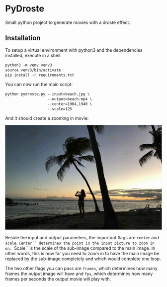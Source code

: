 # PyDroste

Small python project to generate movies with a droste effect.

## Installation

To setup a virtual environment with python3 and the dependencies installed,
execute in a shell:

    python3 -m venv venv3
    source venv3/bin/activate
    pip install -r requirements.txt

You can now run the main script:

    python pydroste.py --input=beach.jpg \
                       --output=beach.mp4 \
                       --center=1904,1940 \
                       --scale=125

And it should create a zooming in movie:

![Beach Movie](beach.gif)

Beside the input and output parameters, the important flags are
`center` and `scale`. `Center`` determines the point in the input picture
to zoom in on. `Scale`` is the scale of the sub-image compared to the main
image. In other words, this is how far you need to zoom in to have the
main image be replaced by the sub-image completely and which would
complete one loop.

The two other flags you can pass are `frames`, which determines how
many frames the output image will have and `fps`, which determines
how many frames per seconds the output movie will play with.


